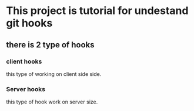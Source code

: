 # This project is tutorial for undestand git hooks 

## there is 2 type of hooks 
### client hooks 
this type of working on client side side.
### Server hooks 
this type of hook work on server size. 
